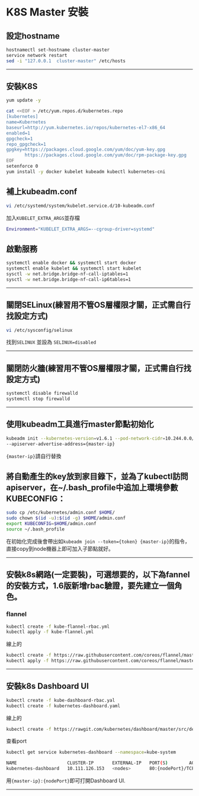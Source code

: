 # K8S Master 安裝

## 設定hostname

```sh
hostnamectl set-hostname cluster-master
service network restart
sed -i "127.0.0.1  cluster-master" /etc/hosts
```

----

## 安裝K8S

```sh
yum update -y

cat <<EOF > /etc/yum.repos.d/kubernetes.repo
[kubernetes]
name=Kubernetes
baseurl=http://yum.kubernetes.io/repos/kubernetes-el7-x86_64
enabled=1
gpgcheck=1
repo_gpgcheck=1
gpgkey=https://packages.cloud.google.com/yum/doc/yum-key.gpg
       https://packages.cloud.google.com/yum/doc/rpm-package-key.gpg
EOF
setenforce 0
yum install -y docker kubelet kubeadm kubectl kubernetes-cni
```

## 補上kubeadm.conf

```sh
vi /etc/systemd/system/kubelet.service.d/10-kubeadm.conf
```

加入`KUBELET_EXTRA_ARGS`並存檔

```sh
Environment="KUBELET_EXTRA_ARGS=--cgroup-driver=systemd"
```

## 啟動服務

```sh
systemctl enable docker && systemctl start docker
systemctl enable kubelet && systemctl start kubelet
sysctl -w net.bridge.bridge-nf-call-iptables=1
sysctl -w net.bridge.bridge-nf-call-ip6tables=1
```

---

## 關閉SELinux(練習用不管OS層權限才關，正式需自行找設定方式)

```sh
vi /etc/sysconfig/selinux
```

找到`SELINUX` 並設為 `SELINUX=disabled`

---

## 關閉防火牆(練習用不管OS層權限才關，正式需自行找設定方式)

```sh
systemctl disable firewalld
systemctl stop firewalld
```

---

## 使用kubeadm工具進行master節點初始化

```sh
kubeadm init --kubernetes-version=v1.6.1 --pod-network-cidr=10.244.0.0/16 \
--apiserver-advertise-address={master-ip}
```

`{master-ip}`請自行替換



## 將自動產生的key放到家目錄下，並為了kubectl訪問apiserver，在~/.bash_profile中追加上環境參數KUBECONFIG：

```sh
sudo cp /etc/kubernetes/admin.conf $HOME/
sudo chown $(id -u):$(id -g) $HOME/admin.conf
export KUBECONFIG=$HOME/admin.conf
source ~/.bash_profile
```

在初始化完成後會帶出如`kubeadm join --token={token} {master-ip}`的指令，直接copy到node機器上即可加入子節點就好。

---

## 安裝k8s網路(一定要裝)，可選想要的，以下為fannel的安裝方式，1.6版新增rbac驗證，要先建立一個角色。

### flannel

```sh
kubectl create -f kube-flannel-rbac.yml
kubectl apply -f kube-flannel.yml
```

線上的

```sh
kubectl create -f https://raw.githubusercontent.com/coreos/flannel/master/Documentation/kube-flannel-rbac.yml
kubectl apply -f https://raw.githubusercontent.com/coreos/flannel/master/Documentation/kube-flannel.yml
```

---

## 安裝k8s Dashboard UI

```sh
kubectl create -f kube-dashboard-rbac.yal
kubectl create -f kubernetes-dashboard.yaml
```

線上的

```sh
kubectl create -f https://rawgit.com/kubernetes/dashboard/master/src/deploy/kubernetes-dashboard.yaml
```

查看port
```sh
kubectl get service kubernetes-dashboard --namespace=kube-system
```

```sh
NAME                   CLUSTER-IP       EXTERNAL-IP   PORT(S)        AGE
kubernetes-dashboard   10.111.126.153   <nodes>       80:{nodePort}/TCP   2d
````

用`{master-ip}:{nodePort}`即可打開Dashboard UI.

---


